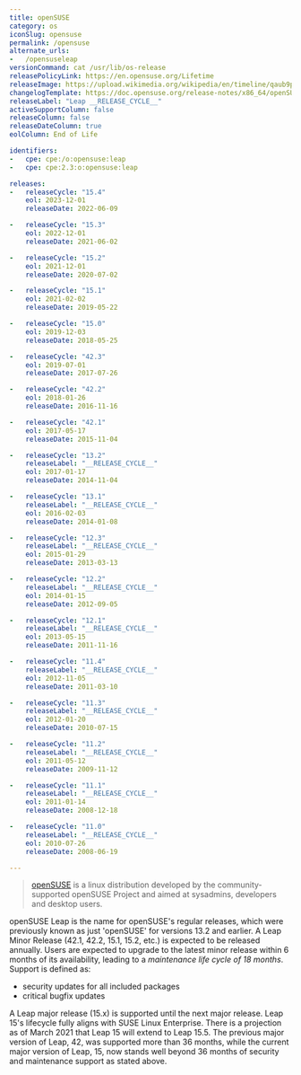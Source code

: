 ```yaml
---
title: openSUSE
category: os
iconSlug: opensuse
permalink: /opensuse
alternate_urls:
-   /opensuseleap
versionCommand: cat /usr/lib/os-release
releasePolicyLink: https://en.opensuse.org/Lifetime
releaseImage: https://upload.wikimedia.org/wikipedia/en/timeline/qaub9pjgtzf5zjbrlbjruujp47jv6r5.png
changelogTemplate: https://doc.opensuse.org/release-notes/x86_64/openSUSE/Leap/__RELEASE_CYCLE__/
releaseLabel: "Leap __RELEASE_CYCLE__"
activeSupportColumn: false
releaseColumn: false
releaseDateColumn: true
eolColumn: End of Life

identifiers:
-   cpe: cpe:/o:opensuse:leap
-   cpe: cpe:2.3:o:opensuse:leap

releases:
-   releaseCycle: "15.4"
    eol: 2023-12-01
    releaseDate: 2022-06-09

-   releaseCycle: "15.3"
    eol: 2022-12-01
    releaseDate: 2021-06-02

-   releaseCycle: "15.2"
    eol: 2021-12-01
    releaseDate: 2020-07-02

-   releaseCycle: "15.1"
    eol: 2021-02-02
    releaseDate: 2019-05-22

-   releaseCycle: "15.0"
    eol: 2019-12-03
    releaseDate: 2018-05-25

-   releaseCycle: "42.3"
    eol: 2019-07-01
    releaseDate: 2017-07-26

-   releaseCycle: "42.2"
    eol: 2018-01-26
    releaseDate: 2016-11-16

-   releaseCycle: "42.1"
    eol: 2017-05-17
    releaseDate: 2015-11-04

-   releaseCycle: "13.2"
    releaseLabel: "__RELEASE_CYCLE__"
    eol: 2017-01-17
    releaseDate: 2014-11-04

-   releaseCycle: "13.1"
    releaseLabel: "__RELEASE_CYCLE__"
    eol: 2016-02-03
    releaseDate: 2014-01-08

-   releaseCycle: "12.3"
    releaseLabel: "__RELEASE_CYCLE__"
    eol: 2015-01-29
    releaseDate: 2013-03-13

-   releaseCycle: "12.2"
    releaseLabel: "__RELEASE_CYCLE__"
    eol: 2014-01-15
    releaseDate: 2012-09-05

-   releaseCycle: "12.1"
    releaseLabel: "__RELEASE_CYCLE__"
    eol: 2013-05-15
    releaseDate: 2011-11-16

-   releaseCycle: "11.4"
    releaseLabel: "__RELEASE_CYCLE__"
    eol: 2012-11-05
    releaseDate: 2011-03-10

-   releaseCycle: "11.3"
    releaseLabel: "__RELEASE_CYCLE__"
    eol: 2012-01-20
    releaseDate: 2010-07-15

-   releaseCycle: "11.2"
    releaseLabel: "__RELEASE_CYCLE__"
    eol: 2011-05-12
    releaseDate: 2009-11-12

-   releaseCycle: "11.1"
    releaseLabel: "__RELEASE_CYCLE__"
    eol: 2011-01-14
    releaseDate: 2008-12-18

-   releaseCycle: "11.0"
    releaseLabel: "__RELEASE_CYCLE__"
    eol: 2010-07-26
    releaseDate: 2008-06-19

---
```


> [openSUSE](https://www.opensuse.org/) is a linux distribution developed by the community-supported
> openSUSE Project and aimed at sysadmins, developers and desktop users.

openSUSE Leap is the name for openSUSE's regular releases, which were previously known as just
'openSUSE' for versions 13.2 and earlier. A Leap Minor Release (42.1, 42.2, 15.1, 15.2, etc.) is
expected to be released annually. Users are expected to upgrade to the latest minor release within 6
months of its availability, leading to a _maintenance life cycle of 18 months_. Support is defined
as:

- security updates for all included packages
- critical bugfix updates

A Leap major release (15.x) is supported until the next major release. Leap 15's lifecycle fully
aligns with SUSE Linux Enterprise. There is a projection as of March 2021 that Leap 15 will extend
to Leap 15.5. The previous major version of Leap, 42, was supported more than 36 months, while the
current major version of Leap, 15, now stands well beyond 36 months of security and maintenance
support as stated above.
